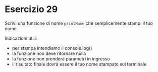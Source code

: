 # Esercizio 29

Scrivi una funzione di nome `printName` che semplicemente stampi il tuo nome.

Indicazioni utili:

- per stampa intendiamo il console.log()
- la funzione non deve ritornare nulla
- la funzione non prenderà parametri in ingresso
- il risultato finale dovrà essere il tuo nome stampato sul terminale
